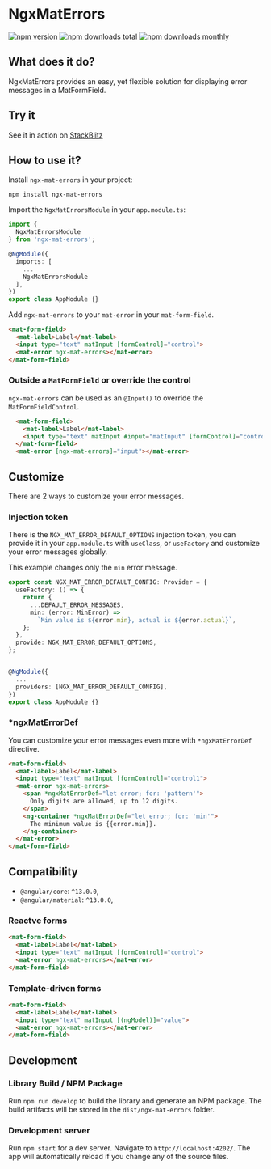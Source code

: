 # NgxMatErrors

[![npm version](https://img.shields.io/npm/v/ngx-mat-errors.svg?style=flat-square)](https://www.npmjs.com/package/ngx-mat-errors)
[![npm downloads total](https://img.shields.io/npm/dt/ngx-mat-errors.svg?style=flat-square)](https://www.npmjs.com/package/ngx-mat-errors)
[![npm downloads monthly](https://img.shields.io/npm/dm/ngx-mat-errors.svg?style=flat-square)](https://www.npmjs.com/package/ngx-mat-errors)

## What does it do?

NgxMatErrors provides an easy, yet flexible solution for displaying error messages in a MatFormField.

## Try it
See it in action on [StackBlitz](https://stackblitz.com/edit/ngx-mat-errors-angular-13?file=src%2Fapp%2Fapp.component.html)


## How to use it?
Install `ngx-mat-errors` in your project:
```
npm install ngx-mat-errors
```

Import the `NgxMatErrorsModule` in your `app.module.ts`:
```typescript
import {
  NgxMatErrorsModule
} from 'ngx-mat-errors';

@NgModule({
  imports: [
    ...
    NgxMatErrorsModule
  ],
})
export class AppModule {}
```
Add `ngx-mat-errors` to your `mat-error` in your `mat-form-field`.
```html
<mat-form-field>
  <mat-label>Label</mat-label>
  <input type="text" matInput [formControl]="control">
  <mat-error ngx-mat-errors></mat-error>
</mat-form-field>
```

### Outside a `MatFormField` or override the control
`ngx-mat-errors` can be used as an `@Input()` to override the `MatFormFieldControl`.
```html
  <mat-form-field>
    <mat-label>Label</mat-label>
    <input type="text" matInput #input="matInput" [formControl]="control1" autocomplete="off">
  </mat-form-field>
  <mat-error [ngx-mat-errors]="input"></mat-error>
```


## Customize

There are 2 ways to customize your error messages.

### Injection token

There is the `NGX_MAT_ERROR_DEFAULT_OPTIONS` injection token, you can provide it in your `app.module.ts` with `useClass`, or `useFactory` and customize your error messages globally.

This example changes only the `min` error message. 
```typescript
export const NGX_MAT_ERROR_DEFAULT_CONFIG: Provider = {
  useFactory: () => {
    return {
      ...DEFAULT_ERROR_MESSAGES,
      min: (error: MinError) =>
        `Min value is ${error.min}, actual is ${error.actual}`,
    };
  },
  provide: NGX_MAT_ERROR_DEFAULT_OPTIONS,
};


@NgModule({
  ...
  providers: [NGX_MAT_ERROR_DEFAULT_CONFIG],
})
export class AppModule {}
```

### *ngxMatErrorDef
You can customize your error messages even more with `*ngxMatErrorDef` directive.

```html
<mat-form-field>
  <mat-label>Label</mat-label>
  <input type="text" matInput [formControl]="control1">
  <mat-error ngx-mat-errors>
    <span *ngxMatErrorDef="let error; for: 'pattern'">
      Only digits are allowed, up to 12 digits.
    </span>
    <ng-container *ngxMatErrorDef="let error; for: 'min'">
      The minimum value is {{error.min}}.
    </ng-container>
  </mat-error>
</mat-form-field>
```

## Compatibility

* `@angular/core`: `^13.0.0`,
* `@angular/material`: `^13.0.0`,

### Reactve forms
```html
<mat-form-field>
  <mat-label>Label</mat-label>
  <input type="text" matInput [formControl]="control">
  <mat-error ngx-mat-errors></mat-error>
</mat-form-field>
```
### Template-driven forms 
```html
<mat-form-field>
  <mat-label>Label</mat-label>
  <input type="text" matInput [(ngModel)]="value">
  <mat-error ngx-mat-errors></mat-error>
</mat-form-field>
```

## Development

### Library Build / NPM Package
Run `npm run develop` to build the library and generate an NPM package. 
The build artifacts will be stored in the `dist/ngx-mat-errors` folder.

### Development server

Run `npm start` for a dev server. Navigate to `http://localhost:4202/`. The app will automatically reload if you change any of the source files.
